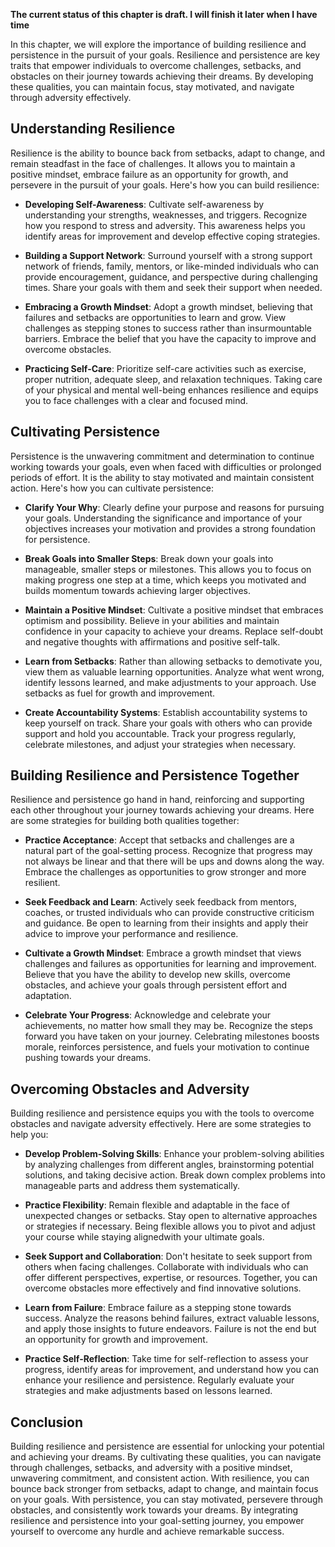 **The current status of this chapter is draft. I will finish it later when I have time**

In this chapter, we will explore the importance of building resilience and persistence in the pursuit of your goals. Resilience and persistence are key traits that empower individuals to overcome challenges, setbacks, and obstacles on their journey towards achieving their dreams. By developing these qualities, you can maintain focus, stay motivated, and navigate through adversity effectively.

Understanding Resilience
------------------------

Resilience is the ability to bounce back from setbacks, adapt to change, and remain steadfast in the face of challenges. It allows you to maintain a positive mindset, embrace failure as an opportunity for growth, and persevere in the pursuit of your goals. Here's how you can build resilience:

* **Developing Self-Awareness**: Cultivate self-awareness by understanding your strengths, weaknesses, and triggers. Recognize how you respond to stress and adversity. This awareness helps you identify areas for improvement and develop effective coping strategies.

* **Building a Support Network**: Surround yourself with a strong support network of friends, family, mentors, or like-minded individuals who can provide encouragement, guidance, and perspective during challenging times. Share your goals with them and seek their support when needed.

* **Embracing a Growth Mindset**: Adopt a growth mindset, believing that failures and setbacks are opportunities to learn and grow. View challenges as stepping stones to success rather than insurmountable barriers. Embrace the belief that you have the capacity to improve and overcome obstacles.

* **Practicing Self-Care**: Prioritize self-care activities such as exercise, proper nutrition, adequate sleep, and relaxation techniques. Taking care of your physical and mental well-being enhances resilience and equips you to face challenges with a clear and focused mind.

Cultivating Persistence
-----------------------

Persistence is the unwavering commitment and determination to continue working towards your goals, even when faced with difficulties or prolonged periods of effort. It is the ability to stay motivated and maintain consistent action. Here's how you can cultivate persistence:

* **Clarify Your Why**: Clearly define your purpose and reasons for pursuing your goals. Understanding the significance and importance of your objectives increases your motivation and provides a strong foundation for persistence.

* **Break Goals into Smaller Steps**: Break down your goals into manageable, smaller steps or milestones. This allows you to focus on making progress one step at a time, which keeps you motivated and builds momentum towards achieving larger objectives.

* **Maintain a Positive Mindset**: Cultivate a positive mindset that embraces optimism and possibility. Believe in your abilities and maintain confidence in your capacity to achieve your dreams. Replace self-doubt and negative thoughts with affirmations and positive self-talk.

* **Learn from Setbacks**: Rather than allowing setbacks to demotivate you, view them as valuable learning opportunities. Analyze what went wrong, identify lessons learned, and make adjustments to your approach. Use setbacks as fuel for growth and improvement.

* **Create Accountability Systems**: Establish accountability systems to keep yourself on track. Share your goals with others who can provide support and hold you accountable. Track your progress regularly, celebrate milestones, and adjust your strategies when necessary.

Building Resilience and Persistence Together
--------------------------------------------

Resilience and persistence go hand in hand, reinforcing and supporting each other throughout your journey towards achieving your dreams. Here are some strategies for building both qualities together:

* **Practice Acceptance**: Accept that setbacks and challenges are a natural part of the goal-setting process. Recognize that progress may not always be linear and that there will be ups and downs along the way. Embrace the challenges as opportunities to grow stronger and more resilient.

* **Seek Feedback and Learn**: Actively seek feedback from mentors, coaches, or trusted individuals who can provide constructive criticism and guidance. Be open to learning from their insights and apply their advice to improve your performance and resilience.

* **Cultivate a Growth Mindset**: Embrace a growth mindset that views challenges and failures as opportunities for learning and improvement. Believe that you have the ability to develop new skills, overcome obstacles, and achieve your goals through persistent effort and adaptation.

* **Celebrate Your Progress**: Acknowledge and celebrate your achievements, no matter how small they may be. Recognize the steps forward you have taken on your journey. Celebrating milestones boosts morale, reinforces persistence, and fuels your motivation to continue pushing towards your dreams.

Overcoming Obstacles and Adversity
----------------------------------

Building resilience and persistence equips you with the tools to overcome obstacles and navigate adversity effectively. Here are some strategies to help you:

* **Develop Problem-Solving Skills**: Enhance your problem-solving abilities by analyzing challenges from different angles, brainstorming potential solutions, and taking decisive action. Break down complex problems into manageable parts and address them systematically.

* **Practice Flexibility**: Remain flexible and adaptable in the face of unexpected changes or setbacks. Stay open to alternative approaches or strategies if necessary. Being flexible allows you to pivot and adjust your course while staying alignedwith your ultimate goals.

* **Seek Support and Collaboration**: Don't hesitate to seek support from others when facing challenges. Collaborate with individuals who can offer different perspectives, expertise, or resources. Together, you can overcome obstacles more effectively and find innovative solutions.

* **Learn from Failure**: Embrace failure as a stepping stone towards success. Analyze the reasons behind failures, extract valuable lessons, and apply those insights to future endeavors. Failure is not the end but an opportunity for growth and improvement.

* **Practice Self-Reflection**: Take time for self-reflection to assess your progress, identify areas for improvement, and understand how you can enhance your resilience and persistence. Regularly evaluate your strategies and make adjustments based on lessons learned.

Conclusion
----------

Building resilience and persistence are essential for unlocking your potential and achieving your dreams. By cultivating these qualities, you can navigate through challenges, setbacks, and adversity with a positive mindset, unwavering commitment, and consistent action. With resilience, you can bounce back stronger from setbacks, adapt to change, and maintain focus on your goals. With persistence, you can stay motivated, persevere through obstacles, and consistently work towards your dreams. By integrating resilience and persistence into your goal-setting journey, you empower yourself to overcome any hurdle and achieve remarkable success.
